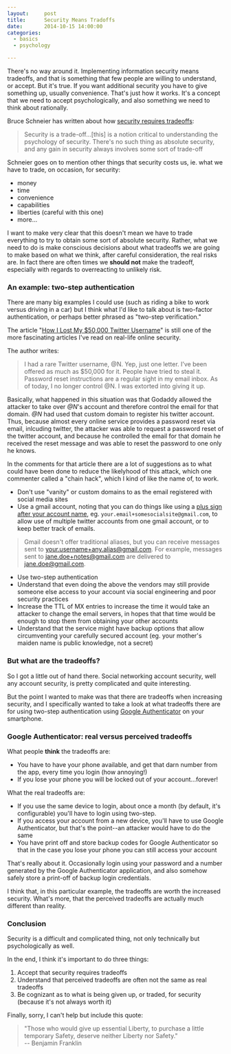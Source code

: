 ```yaml
---
layout:     post
title:      Security Means Tradoffs
date:       2014-10-15 14:00:00
categories:
  - basics
  - psychology

---
```


There's no way around it. Implementing information security means tradeoffs, and that is something that few people are willing to understand, or accept. But it's true. If you want additional security you have to give something up, usually convenience. That's just how it works. It's a concept that we need to accept psychologically, and also something we need to think about rationally.

<!-- more -->

Bruce Schneier has written about how [security requires tradeoffs](https://www.schneier.com/essays/archives/2008/01/the_psychology_of_se.html):

> Security is a trade-off...[this] is a notion critical to understanding the psychology of security. There's no such thing as absolute security, and any gain in security always involves some sort of trade-off

Schneier goes on to mention other things that security costs us, ie. what we have to trade, on occasion, for security:

* money
* time
* convenience
* capabilities
* liberties (careful with this one)
* more...

I want to make very clear that this doesn't mean we have to trade everything to try to obtain some sort of absolute security. Rather, what we need to do is make conscious decisions about what tradeoffs we are going to make based on what we think, after careful consideration, the real risks are. In fact there are often times we **should not** make the tradeoff, especially with regards to overreacting to unlikely risk.

### An example: two-step authentication

There are many big examples I could use (such as riding a bike to work versus driving in a car) but I think what I'd like to talk about is two-factor authentication, or perhaps better phrased as "two-step verification."

The article "[How I Lost My $50,000 Twitter Username](https://medium.com/@N/how-i-lost-my-50-000-twitter-username-24eb09e026dd)" is still one of the more fascinating articles I've read on real-life online security.

The author writes:

>I had a rare Twitter username, @N. Yep, just one letter. I’ve been offered as much as $50,000 for it. People have tried to steal it. Password reset instructions are a regular sight in my email inbox. As of today, I no longer control @N. I was extorted into giving it up.

Basically, what happened in this situation was that Godaddy allowed the attacker to take over _@N_'s account and therefore control the email for that domain. _@N_ had used that custom domain to register his twitter account. Thus, because almost every online service provides a password reset via email, inlcuding twitter, the attacker was able to request a password reset of the twitter account, and because he controlled the email for that domain he received the reset message and was able to reset the password to one only he knows.

In the comments for that article there are a lot of suggestions as to what could have been done to reduce the likelyhood of this attack, which one commenter called a "chain hack", which I kind of like the name of, to work.

* Don't use "vanity" or custom domains to as the email registered with social media sites
* Use a gmail account, noting that you can do things like using a [plus sign after your account name](https://support.google.com/mail/answer/12096?hl=en), eg. ```your.email+somesocialsite@gmail.com```, to allow use of multiple twitter accounts from one gmail account, or to keep better track of emails.

>Gmail doesn't offer traditional aliases, but you can receive messages sent to your.username+any.alias@gmail.com. For example, messages sent to jane.doe+notes@gmail.com are delivered to jane.doe@gmail.com.

* Use two-step authentication
* Understand that even doing the above the vendors may still provide someone else access to your account via social engineering and poor security practices
* Increase the TTL of MX entries to increase the time it would take an attacker to change the email servers, in hopes that that time would be enough to stop them from obtaining your other accounts
* Understand that the service might have backup options that allow circumventing your carefully secured account (eg. your mother's maiden name is public knowledge, not a secret)

### But what are the tradeoffs?

So I got a little out of hand there. Social networking account security, well any account security, is pretty complicated and quite interesting.

But the point I wanted to make was that there are tradeoffs when increasing security, and I specifically wanted to take a look at what tradeoffs there are for using two-step authentication using [Google Authenticator](http://www.google.ca/landing/2step/) on your smartphone.

### Google Authenticator: real versus perceived tradeoffs

What people **think** the tradeoffs are:

* You have to have your phone available, and get that darn number from the app, every time you login (how annoying!)
* If you lose your phone you will be locked out of your account...forever!

What the real tradeoffs are:

* If you use the same device to login, about once a month (by default, it's configurable) you'll have to login using two-step.
* If you access your account from a new device, you'll have to use Google Authenticator, but that's the point--an attacker would have to do the same
* You have print off and store backup codes for Google Authenticator so that in the case you lose your phone you can still access your account

That's really about it. Occasionally login using your password and a number generated by the Google Authenticator application, and also somehow safely store a print-off of backup login credentials.

I think that, in this particular example, the tradeoffs are worth the increased security. What's more, that the perceived tradeoffs are actually much different than reality.

### Conclusion

Security is a difficult and complicated thing, not only technically but psychologically as well.

In the end, I think it's important to do three things:

1. Accept that security requires tradeoffs
2. Understand that perceived tradeoffs are often not the same as real tradeoffs
3. Be cognizant as to what is being given up, or traded, for security (because it's not always worth it)

Finally, sorry, I can't help but include this quote:

>"Those who would give up essential Liberty, to purchase a little temporary Safety, deserve neither Liberty nor Safety." <br> -- Benjamin Franklin
